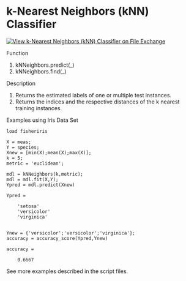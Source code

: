 # k-Nearest Neighbors (kNN) Classifier

[![View k-Nearest Neighbors (kNN) Classifier on File Exchange](https://www.mathworks.com/matlabcentral/images/matlab-file-exchange.svg)](https://ww2.mathworks.cn/matlabcentral/fileexchange/67018-k-nearest-neighbors-knn-classifier)

Function 
1. kNNeighbors.predict(_)
2. kNNeighbors.find(_)

Description 
1. Returns the estimated labels of one or multiple test instances.
2. Returns the indices and the respective distances of the k nearest training instances.

Examples using Iris Data Set

    load fisheriris
    
    X = meas;
    Y = species;
    Xnew = [min(X);mean(X);max(X)];
    k = 5;
    metric = 'euclidean';
    
    mdl = kNNeighbors(k,metric);
    mdl = mdl.fit(X,Y);
    Ypred = mdl.predict(Xnew)
    
    Ypred =
    
        'setosa'
        'versicolor'
        'virginica'
        
        
    Ynew = {'versicolor';'versicolor';'virginica'};
    accuracy = accuracy_score(Ypred,Ynew)
    
    accuracy =
    
        0.6667

See more examples described in the script files.
